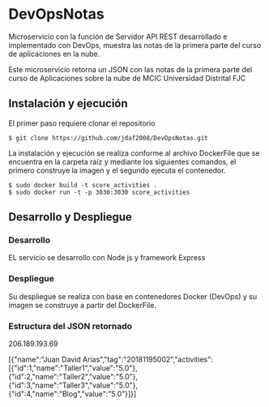 # DevOpsNotas
Microservicio con la función de Servidor API REST desarrollado e implementado con DevOps, muestra las notas de la primera parte del curso de aplicaciones en la nube.

Este microservicio retorna un JSON con las notas de la primera parte del curso de Aplicaciones sobre la nube de MCIC Universidad Distrital FJC

## Instalación y ejecución

El primer paso requiere clonar el repositorio

```
$ git clone https://github.com/jdaf2008/DevOpsNotas.git
```

La instalación y ejecución se realiza conforme al archivo DockerFile que se encuentra en la carpeta raíz y mediante los siguientes comandos, el primero construye la imagen y el segundo ejecuta el contenedor.

```
$ sudo docker build -t score_activities .
$ sudo docker run -t -p 3030:3030 score_activities
```


## Desarrollo y Despliegue
### Desarrollo

EL servicio se desarrollo con Node js y framework Express

### Despliegue

Su despliegue se realiza con base en contenedores Docker (DevOps) y su imagen se construye a partir del DockerFile.

### Estructura del JSON retornado

206.189.193.69


[{"name":"Juan David Arias","tag":"20181195002","activities":[{"id":1,"name":"Taller1","value":"5.0"},{"id":2,"name":"Taller2","value":"5.0"},{"id":3,"name":"Taller3","value":"5.0"},{"id":4,"name":"Blog","value":"5.0"}]}]
